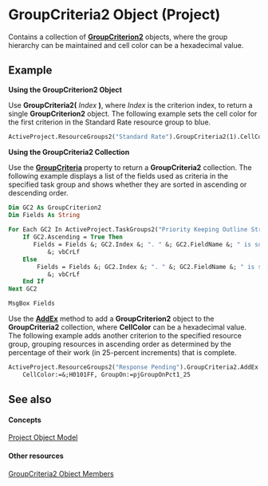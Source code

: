
# GroupCriteria2 Object (Project)

Contains a collection of  **[GroupCriterion2](06047a9d-a9db-43e0-e759-e24560da7128.md)** objects, where the group hierarchy can be maintained and cell color can be a hexadecimal value.


## Example

 **Using the GroupCriterion2 Object**

Use  **GroupCriteria2(** _Index_ **)**, where _Index_ is the criterion index, to return a single **GroupCriterion2** object. The following example sets the cell color for the first criterion in the Standard Rate resource group to blue.




```vb
ActiveProject.ResourceGroups2("Standard Rate").GroupCriteria2(1).CellColor = &;HFF0000
```

 **Using the GroupCriteria2 Collection**

Use the  **[GroupCriteria](0c6d6412-cd7b-7b12-1740-7cd5cd38aaf1.md)** property to return a **GroupCriteria2** collection. The following example displays a list of the fields used as criteria in the specified task group and shows whether they are sorted in ascending or descending order.




```vb
Dim GC2 As GroupCriterion2  
Dim Fields As String  
  
For Each GC2 In ActiveProject.TaskGroups2("Priority Keeping Outline Structure").GroupCriteria  
    If GC2.Ascending = True Then  
       Fields = Fields &; GC2.Index &; ". " &; GC2.FieldName &; " is sorted in ascending order." _
           &; vbCrLf  
    Else  
        Fields = Fields &; GC2.Index &; ". " &; GC2.FieldName &; " is sorted in descending order." _
           &; vbCrLf  
    End If  
Next GC2  

MsgBox Fields
```

Use the  **[AddEx](8474aa63-bf63-be29-86ef-177d8105e105.md)** method to add a **GroupCriterion2** object to the **GroupCriteria2** collection, where **CellColor** can be a hexadecimal value. The following example adds another criterion to the specified resource group, grouping resources in ascending order as determined by the percentage of their work (in 25-percent increments) that is complete.




```vb
ActiveProject.ResourceGroups2("Response Pending").GroupCriteria2.AddEx "% Work Complete", True, _  
    CellColor:=&;H0101FF, GroupOn:=pjGroupOnPct1_25
```


## See also


#### Concepts


[Project Object Model](900b167b-88ec-ea88-15b7-27bb90c22ac6.md)
#### Other resources


[GroupCriteria2 Object Members](b52e84f3-4332-9c5a-cd2c-c4b57cfc40ea.md)